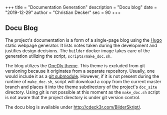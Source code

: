 +++
title = "Documentation Generation"
description = "Docu blog"
date = "2019-12-29"
author = "Christian Decker"
sec = 90
+++

## Docu Blog

The project's documentation is a form of a single-page blog using the [Hugo](https://gohugo.io/) static webpage generator. It lists notes taken during the development and justifies design decisions. The `builder` docker image takes care of the generation utilizing the script, `scripts/make_doc.sh`.

The blog utilizes the [OneDly theme](https://github.com/cdeck3r/OneDly-Theme). This theme is excluded from git versioning because it originates from a separate repository. Usually, one would include it as a [git submodule](https://git-scm.com/docs/git-submodule). However, if it is not present during the runtime of `make_doc.sh`, script will download a copy from the current master branch and places it into the theme subdirectory of the project's `doc_site` directory. Using git is not possible at this moment as the `make_doc.sh` script is not aware that the project directory is under git version control.

The docu blog is available under http://cdeck3r.com/BilderSkript/.
